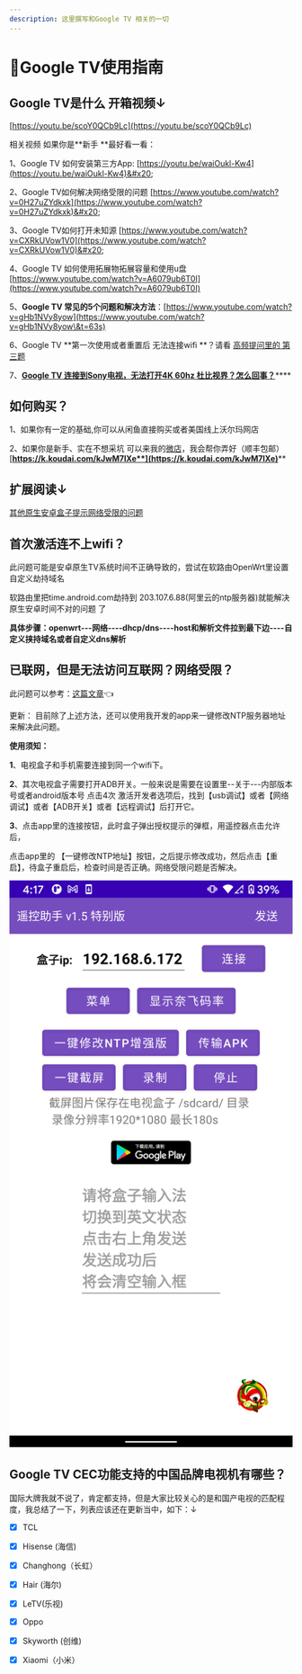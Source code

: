 ```yaml
---
description: 这里撰写和Google TV 相关的一切
---
```


# 🎈Google TV使用指南

## &#x20;Google TV是什么 开箱视频↓

&#x20;[https://youtu.be/scoY0QCb9Lc](https://youtu.be/scoY0QCb9Lc)

&#x20;相关视频 如果你是**新手 **最好看一看：&#x20;

1、Google TV 如何安装第三方App: [https://youtu.be/waiOukl-Kw4](https://youtu.be/waiOukl-Kw4)&#x20;

2、Google TV如何解决网络受限的问题 [https://www.youtube.com/watch?v=0H27uZYdkxk](https://www.youtube.com/watch?v=0H27uZYdkxk)&#x20;

3、Google TV如何打开未知源 [https://www.youtube.com/watch?v=CXRkUVow1V0](https://www.youtube.com/watch?v=CXRkUVow1V0)&#x20;

4、Google TV 如何使用拓展物拓展容量和使用u盘 [https://www.youtube.com/watch?v=A6079ub6T0I](https://www.youtube.com/watch?v=A6079ub6T0I)

5、**Google TV 常见的5个问题和解决方法**：[https://www.youtube.com/watch?v=gHb1NVy8yow](https://www.youtube.com/watch?v=gHb1NVy8yow\&t=63s)

6、Google TV **第一次使用或者重置后 无法连接wifi **？请看 [ 高频提问里的 第三题](../gao-pin-ti-wen.md)

7、[**Google TV 连接到Sony电视，无法打开4K 60hz 杜比视界？怎么回事？**](https://didiboy0702.gitbook.io/wukongdaily/gao-pin-ti-wen#google-tv-lian-jie-dao-sony-dian-shi-wu-fa-da-kai-4-k-60hz-du-bi-shi-jie-zen-me-hui-shi)****

## &#x20;如何购买？

&#x20;1、如果你有一定的基础,你可以从闲鱼直接购买或者美国线上沃尔玛网店

&#x20;2、如果你是新手、实在不想采坑 可以来我的[微店](https://k.koudai.com/CRG9VqO9)，我会帮你弄好（顺丰包邮）[**https://k.koudai.com/kJwM7lXe**](https://k.koudai.com/kJwM7lXe)****



## &#x20;扩展阅读↓

&#x20; [其他原生安卓盒子提示网络受限的问题](../test/google-tv-xiu-gai-ntp-fu-wu-qi-di-zhi.md)

## &#x20;首次激活连不上wifi？

此问题可能是安卓原生TV系统时间不正确导致的，尝试在软路由OpenWrt里设置自定义劫持域名&#x20;

软路由里把time.android.com劫持到 203.107.6.88(阿里云的ntp服务器)就能解决原生安卓时间不对的问题 了&#x20;

**具体步骤：openwrt---网络----dhcp/dns----host和解析文件拉到最下边----自定义挟持域名或者自定义dns解析**

## &#x20;已联网，但是无法访问互联网？网络受限？

&#x20;此问题可以参考：[这篇文章](../test/google-tv-xiu-gai-ntp-fu-wu-qi-di-zhi.md)👈

&#x20;更新： 目前除了上述方法，还可以使用我开发的app来一键修改NTP服务器地址来解决此问题。

&#x20;**使用须知：**

**1**、电视盒子和手机需要连接到同一个wifi下。

**2**、其次电视盒子需要打开ADB开关。一般来说是需要在设置里--关于---内部版本号或者android版本号 点击4次 激活开发者选项后，找到【usb调试】或者【网络调试】或者【ADB开关】或者【远程调试】后打开它。

**3**、点击app里的连接按钮，此时盒子弹出授权提示的弹框，用遥控器点击允许后，

&#x20; 点击app里的 【一键修改NTP地址】按钮，之后提示修改成功，然后点击【重启】，待盒子重启后，检查时间是否正确。网络受限问题是否解决。

![](../.gitbook/assets/ntp-up.png)

## Google TV CEC功能支持的中国品牌电视机有哪些？

&#x20;       国际大牌我就不说了，肯定都支持，但是大家比较关心的是和国产电视的匹配程度，我总结了一下，列表应该还在更新当中，如下：↓

* [x] TCL
* [x] Hisense (海信)
* [x] Changhong（长虹）
* [x] Hair (海尔)
* [x] LeTV(乐视)
* [x] Oppo
* [x] Skyworth (创维)
* [x] Xiaomi（小米）

